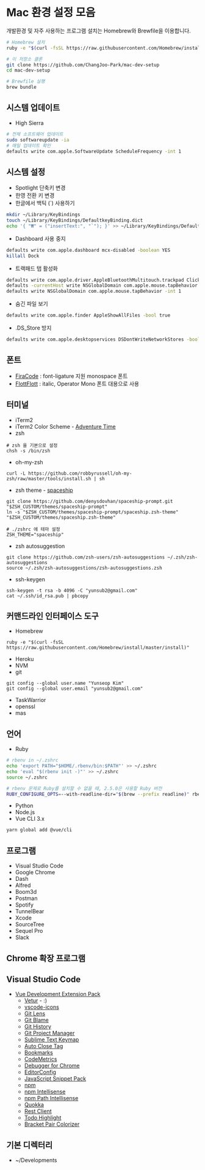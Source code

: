 # Mac 환경 설정 모음

개발환경 및 자주 사용하는 프로그램 설치는 Homebrew와 Brewfile을 이용합니다.

```bash
# Homebrew 설치
ruby -e "$(curl -fsSL https://raw.githubusercontent.com/Homebrew/install/master/install)"

# 이 저장소 클론
git clone https://github.com/ChangJoo-Park/mac-dev-setup
cd mac-dev-setup

# Brewfile 실행
brew bundle
```

## 시스템 업데이트

- High Sierra

```bash
# 전체 소프트웨어 업데이트
sudo softwareupdate -ia
# 매일 업데이트 확인
defaults write com.apple.SoftwareUpdate ScheduleFrequency -int 1
```

## 시스템 설정

- Spotlight 단축키 변경
- 한영 전환 키 변경
- 한글에서 백틱 (`) 사용하기

```bash
mkdir ~/Library/KeyBindings
touch ~/Library/KeyBindings/DefaultkeyBinding.dict
echo '{ "₩" = ("insertText:", "`"); }' >> ~/Library/KeyBindings/DefaultkeyBinding.dict
```

- Dashboard 사용 중지

```bash
defaults write com.apple.dashboard mcx-disabled -boolean YES
killall Dock
```

- 트랙패드 탭 활성화

```bash
defaults write com.apple.driver.AppleBluetoothMultitouch.trackpad Clicking -bool true
defaults -currentHost write NSGlobalDomain com.apple.mouse.tapBehavior -int 1
defaults write NSGlobalDomain com.apple.mouse.tapBehavior -int 1
```

- 숨긴 파일 보기

```bash
defaults write com.apple.finder AppleShowAllFiles -bool true
```

- .DS_Store 방지

```bash
defaults write com.apple.desktopservices DSDontWriteNetworkStores -bool true
```

## 폰트

- [FiraCode](https://github.com/tonsky/FiraCode) : font-ligature 지원 monospace 폰트
- [FlottFlott](http://www.dafont.com/flottflott.font) : italic, Operator Mono 폰트 대용으로 사용

## 터미널

- iTerm2
- iTerm2 Color Scheme - [Adventure Time](https://github.com/mbadolato/iTerm2-Color-Schemes/blob/master/schemes/AdventureTime.itermcolors)
- zsh

```
# zsh 을 기본으로 설정
chsh -s /bin/zsh
```

- oh-my-zsh

```
curl -L https://github.com/robbyrussell/oh-my-zsh/raw/master/tools/install.sh | sh
```

- zsh theme - [spaceship](https://github.com/denysdovhan/spaceship-zsh-theme)

```shell
git clone https://github.com/denysdovhan/spaceship-prompt.git "$ZSH_CUSTOM/themes/spaceship-prompt"
ln -s "$ZSH_CUSTOM/themes/spaceship-prompt/spaceship.zsh-theme" "$ZSH_CUSTOM/themes/spaceship.zsh-theme"

# ./zshrc 에 테마 설정
ZSH_THEME="spaceship"
```

- zsh autosuggestion

```shell
git clone https://github.com/zsh-users/zsh-autosuggestions ~/.zsh/zsh-autosuggestions
source ~/.zsh/zsh-autosuggestions/zsh-autosuggestions.zsh
```

- ssh-keygen

```
ssh-keygen -t rsa -b 4096 -C "yunsub2@gmail.com"
cat ~/.ssh/id_rsa.pub | pbcopy
```

## 커맨드라인 인터페이스 도구

- Homebrew

```
ruby -e "$(curl -fsSL https://raw.githubusercontent.com/Homebrew/install/master/install)"
```

- Heroku
- NVM
- git

```
git config --global user.name "Yunseop Kim"
git config --global user.email "yunsub2@gmail.com"
```

- TaskWarrior
- openssl
- mas

## 언어

- Ruby

```bash
# rbenv in ~/.zshrc
echo 'export PATH="$HOME/.rbenv/bin:$PATH"' >> ~/.zshrc
echo 'eval "$(rbenv init -)"' >> ~/.zshrc
source ~/.zshrc

# rbenv 문제로 Ruby를 설치할 수 없을 때, 2.5.0은 사용할 Ruby 버전
RUBY_CONFIGURE_OPTS=--with-readline-dir="$(brew --prefix readline)" rbenv install 2.5.0
```

- Python
- Node.js
- Vue CLI 3.x

```bash
yarn global add @vue/cli
```

## 프로그램

- Visual Studio Code
- Google Chrome
- Dash
- Alfred
- Boom3d
- Postman
- Spotify
- TunnelBear
- Xcode
- SourceTree
- Sequel Pro
- Slack

## Chrome 확장 프로그램

## Visual Studio Code

- [Vue Development Extension Pack](https://marketplace.visualstudio.com/items?itemName=changjoo-park.vscode-vue-devpack)
  - [Vetur](https://marketplace.visualstudio.com/items?itemName=octref.vetur) - :)
  - [vscode-icons](https://marketplace.visualstudio.com/items?itemName=robertohuertasm.vscode-icons)
  - [Git Lens](https://marketplace.visualstudio.com/items?itemName=eamodio.gitlens)
  - [Git Blame](https://marketplace.visualstudio.com/items?itemName=waderyan.gitblame)
  - [Git History](https://marketplace.visualstudio.com/items?itemName=donjayamanne.githistory)
  - [Git Project Manager](https://marketplace.visualstudio.com/items?itemName=felipecaputo.git-project-manager)
  - [Sublime Text Keymap](https://marketplace.visualstudio.com/items?itemName=ms-vscode.sublime-keybindings)
  - [Auto Close Tag](https://marketplace.visualstudio.com/items?itemName=formulahendry.auto-close-tag)
  - [Bookmarks](https://marketplace.visualstudio.com/items?itemName=alefragnani.bookmarks)
  - [CodeMetrics](https://marketplace.visualstudio.com/items?itemName=kisstkondoros.vscode-codemetrics)
  - [Debugger for Chrome](https://marketplace.visualstudio.com/items?itemName=msjsdiag.debugger-for-chrome)
  - [EditorConfig](https://marketplace.visualstudio.com/items?itemName=EditorConfig.EditorConfig)
  - [JavaScript Snippet Pack](https://marketplace.visualstudio.com/items?itemName=xabikos.javascriptsnippets)
  - [npm](https://marketplace.visualstudio.com/items?itemName=eg2.vscode-npm-script)
  - [npm Intellisense](https://marketplace.visualstudio.com/items?itemName=christian-kohler.npm-intellisense)
  - [npm Path Intellisense](https://marketplace.visualstudio.com/items?itemName=christian-kohler.path-intellisense)
  - [Quokka](https://marketplace.visualstudio.com/items?itemName=WallabyJs.quokka-vscode)
  - [Rest Client](https://marketplace.visualstudio.com/items?itemName=humao.rest-client)
  - [Todo Highlight](https://marketplace.visualstudio.com/items?itemName=wayou.vscode-todo-highlight)
  - [Bracket Pair Colorizer](https://marketplace.visualstudio.com/items?itemName=CoenraadS.bracket-pair-colorizer)

## 기본 디렉터리

- ~/Developments
